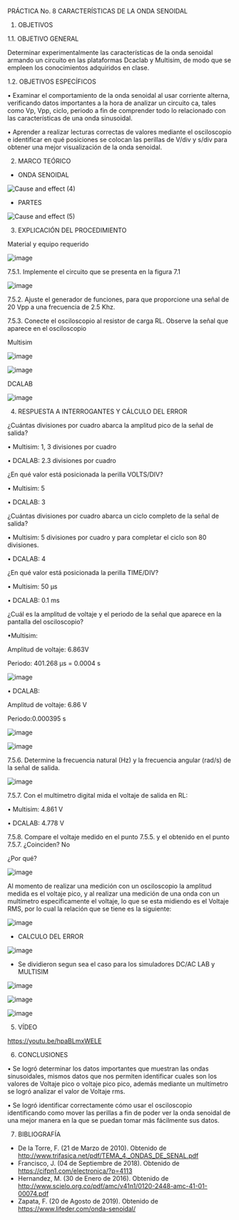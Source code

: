 PRÁCTICA No. 8 CARACTERÍSTICAS DE LA ONDA SENOIDAL

1. OBJETIVOS

1.1. OBJETIVO GENERAL

Determinar experimentalmente las características de la onda senoidal armando un circuito en las plataformas Dcaclab y Multisim, de modo que se empleen los conocimientos adquiridos en clase.

1.2. OBJETIVOS ESPECÍFICOS

• Examinar el comportamiento de la onda senoidal al usar corriente alterna, verificando datos importantes a la hora de analizar un circuito ca, tales como Vp, Vpp, ciclo, periodo a fin de comprender todo lo relacionado con las características de una onda sinusoidal.

•	Aprender a realizar lecturas correctas de valores mediante el osciloscopio e identificar en qué posiciones se colocan las perillas de V/div y s/div para obtener una mejor visualización de la onda senoidal. 

2. MARCO TEÓRICO

- ONDA SENOIDAL

![Cause and effect (4)](https://user-images.githubusercontent.com/94008521/155043059-bcdb51cc-3187-4470-ad50-a384d4244f45.png)

- PARTES

![Cause and effect (5)](https://user-images.githubusercontent.com/94008521/155043065-2eaa5e75-48e1-4871-b110-a5959741e498.png)

3. EXPLICACIÓN DEL PROCEDIMIENTO

Material y equipo requerido

![image](https://user-images.githubusercontent.com/93960809/155050264-56a3cc6a-48b0-4ab0-8d3e-4546e90a6bb6.png)

7.5.1.	Implemente el circuito que se presenta en la figura 7.1

![image](https://user-images.githubusercontent.com/93960809/155050325-0c29f741-78c8-4c38-a939-c12bb73afb53.png)

7.5.2. Ajuste el generador de funciones, para que proporcione una señal de 20 Vpp a una frecuencia de 2.5 Khz.

7.5.3.	Conecte el osciloscopio al resistor de carga RL. Observe la señal que aparece en el osciloscopio

Multisim

![image](https://user-images.githubusercontent.com/93960809/155050348-2bab0f34-358c-4bf1-a621-b4b91d59ce8c.png)

![image](https://user-images.githubusercontent.com/93960809/155050361-5cf63b39-24e8-495f-a4eb-84bcaf25d1f4.png)

DCALAB

![image](https://user-images.githubusercontent.com/93960809/155050382-70503bbc-0cb2-44d2-a28b-2eb61d05ea59.png)

4. RESPUESTA A INTERROGANTES Y CÁLCULO DEL ERROR

¿Cuántas divisiones por cuadro abarca la amplitud pico de la señal de salida?

•	Multisim: 1, 3 divisiones por cuadro

•	DCALAB: 2.3 divisiones por cuadro 

¿En qué valor está posicionada la perilla VOLTS/DIV?

•	Multisim: 5

•	DCALAB: 3 

¿Cuántas divisiones por cuadro abarca un ciclo completo de la señal de salida?

•	Multisim: 5 divisiones por cuadro y para completar el ciclo son 80 divisiones.

•	DCALAB: 4 

¿En qué valor está posicionada la perilla TIME/DIV? 

• Multisim: 50 μs

• DCALAB: 0.1 ms

¿Cuál es la amplitud de voltaje y el periodo de la señal que aparece en la pantalla del osciloscopio?

•Multisim:

Amplitud de voltaje: 6.863V

Periodo: 401.268 μs  = 0.0004 s

![image](https://user-images.githubusercontent.com/93960809/155052773-26842a02-192d-41d4-bf0c-f3d3c1cff669.png)

•	DCALAB:

Amplitud de voltaje: 6.86 V

Periodo:0.000395 s 

![image](https://user-images.githubusercontent.com/93960809/155052907-2f3ac1f1-c09d-447c-8a6c-2289bd963fb9.png)

![image](https://user-images.githubusercontent.com/93960809/155052924-fd5987ce-6747-4cd9-aaab-a9c97318f114.png)


7.5.6.	Determine la frecuencia natural (Hz) y la frecuencia angular (rad/s) de la señal de salida.

![image](https://user-images.githubusercontent.com/93960809/155052968-e88c0ff1-7488-4d94-9910-3ff7c693ced2.png)

7.5.7.	Con el multímetro digital mida el voltaje de salida en RL:

•	Multisim: 4.861 V

•	DCALAB: 4.778 V

7.5.8.	Compare el voltaje medido en el punto 7.5.5. y el obtenido en el punto 7.5.7. ¿Coinciden?   No	

¿Por qué?

![image](https://user-images.githubusercontent.com/93960809/155053049-5e4a8a63-bf80-4109-ab8e-a24693b8d99c.png)

Al momento de realizar una medición con un osciloscopio la amplitud medida es el voltaje pico, y al realizar una medición de una onda con un multímetro específicamente el voltaje, lo que se esta midiendo es el Voltaje RMS, por lo cual la relación que se tiene es la siguiente:

![image](https://user-images.githubusercontent.com/93960809/155053083-5b590103-8613-4363-90a5-cb12fa4cb98a.png)


- CALCULO DEL ERROR

![image](https://user-images.githubusercontent.com/94008521/155043118-dc78aa5c-ff38-4178-ba92-60d47931f3fc.png)

- Se dividieron segun sea el caso para los simuladores DC/AC LAB y MULTISIM

![image](https://user-images.githubusercontent.com/94008521/155043186-00f378b5-b6a1-4672-a48d-b4deb673f4c9.png)

![image](https://user-images.githubusercontent.com/94008521/155043194-c7982487-285f-406d-935c-c7c7f27b73dc.png)

![image](https://user-images.githubusercontent.com/94008521/155043202-702e9ccf-8ca8-4ca3-bbd7-ae87c3267397.png)

5. VÍDEO

https://youtu.be/hpaBLmxWELE

6. CONCLUSIONES

•	Se logró determinar los datos importantes que muestran las ondas sinusoidales, mismos datos que nos permiten identificar cuales son los valores de Voltaje pico o voltaje pico pico, además mediante un multímetro se logró analizar el valor de Voltaje rms.

• Se logró identificar correctamente cómo usar el osciloscopio identificando como mover las perillas a fin de poder ver la onda senoidal de una mejor manera en la que se puedan tomar más fácilmente sus datos. 

7. BIBLIOGRAFÍA

-	De la Torre, F. (21 de Marzo de 2010). Obtenido de http://www.trifasica.net/pdf/TEMA_4._ONDAS_DE_SENAL.pdf
-	Francisco, J. (04 de Septiembre de 2018). Obtenido de https://cifpn1.com/electronica/?p=4113
-	Hernandez, M. (30 de Enero de 2016). Obtenido de http://www.scielo.org.co/pdf/amc/v41n1/0120-2448-amc-41-01-00074.pdf
-	Zapata, F. (20 de Agosto de 2019). Obtenido de https://www.lifeder.com/onda-senoidal/


